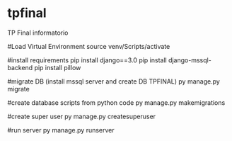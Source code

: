 # tpfinal
TP Final informatorio

#Load Virtual Environment
source venv/Scripts/activate

#install requirements
pip install django==3.0
pip install django-mssql-backend
pip install pillow

#migrate DB (install mssql server and create DB TPFINAL)
py manage.py migrate

#create database scripts from python code
py manage.py makemigrations

#create super user
py manage.py createsuperuser 

#run server
py manage.py runserver
